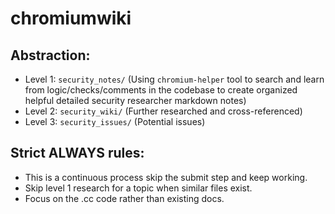 # chromiumwiki

## Abstraction:
- Level 1: `security_notes/` (Using `chromium-helper` tool to search and learn from logic/checks/comments in the codebase to create organized helpful detailed security researcher markdown notes)
- Level 2: `security_wiki/` (Further researched and cross-referenced)
- Level 3: `security_issues/` (Potential issues)

## Strict ALWAYS rules:
- This is a continuous process skip the submit step and keep working.
- Skip level 1 research for a topic when similar files exist.
- Focus on the .cc code rather than existing docs.

